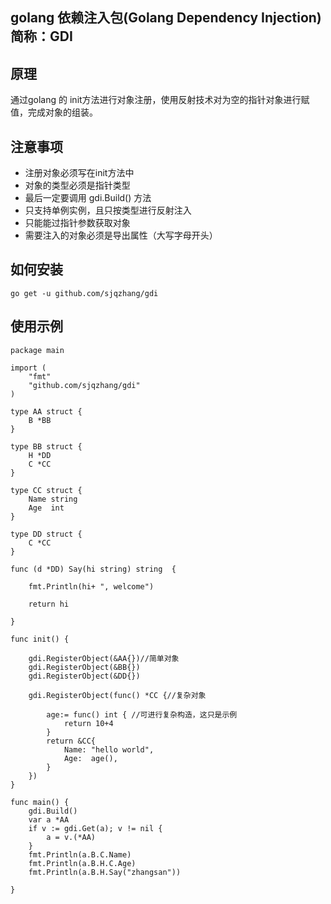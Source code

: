 ## golang 依赖注入包(Golang Dependency Injection) 简称：GDI
## 原理
通过golang 的 init方法进行对象注册，使用反射技术对为空的指针对象进行赋值，完成对象的组装。

## 注意事项
- 注册对象必须写在init方法中
- 对象的类型必须是指针类型
- 最后一定要调用 gdi.Build() 方法
- 只支持单例实例，且只按类型进行反射注入
- 只能能过指针参数获取对象
- 需要注入的对象必须是导出属性（大写字母开头）

## 如何安装
`go get -u github.com/sjqzhang/gdi`

## 使用示例
```golang
package main

import (
	"fmt"
	"github.com/sjqzhang/gdi"
)

type AA struct {
	B *BB
}

type BB struct {
	H *DD
	C *CC
}

type CC struct {
	Name string
	Age  int
}

type DD struct {
	C *CC
}

func (d *DD) Say(hi string) string  {

	fmt.Println(hi+ ", welcome")

	return hi

}

func init() {

	gdi.RegisterObject(&AA{})//简单对象
	gdi.RegisterObject(&BB{})
	gdi.RegisterObject(&DD{})

	gdi.RegisterObject(func() *CC {//复杂对象

		age:= func() int { //可进行复杂构造，这只是示例
			return 10+4
		}
		return &CC{
			Name: "hello world",
			Age:  age(),
		}
	})
}

func main() {
	gdi.Build()
	var a *AA
	if v := gdi.Get(a); v != nil {
		a = v.(*AA)
	}
	fmt.Println(a.B.C.Name)
	fmt.Println(a.B.H.C.Age)
	fmt.Println(a.B.H.Say("zhangsan"))

}

```